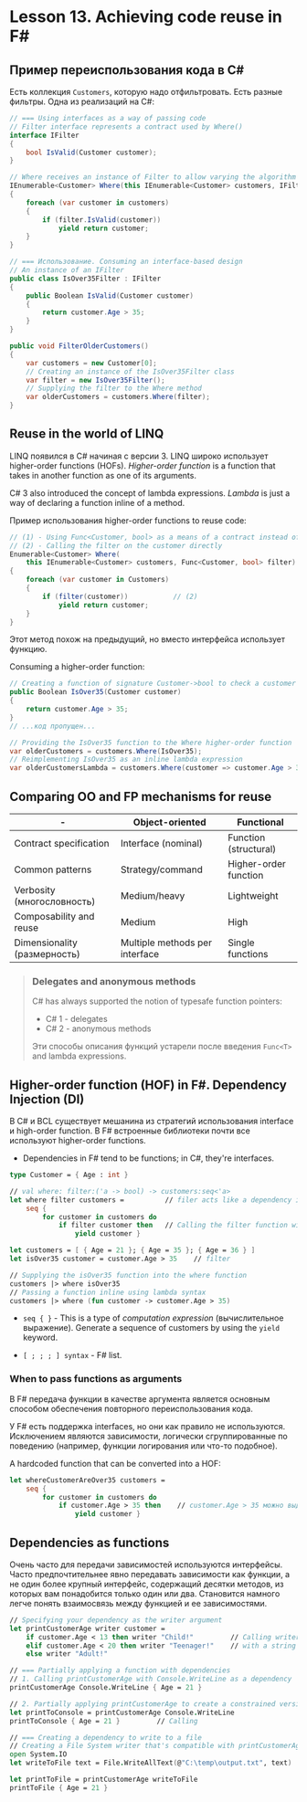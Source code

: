 # Lesson 13. Achieving code reuse in F#

## Пример переиспользования кода в C#

Есть коллекция `Customers`, которую надо отфильтровать. Есть разные фильтры.
Одна из реализаций на C#:

```csharp
// === Using interfaces as a way of passing code
// Filter interface represents a contract used by Where()
interface IFilter
{
    bool IsValid(Customer customer);
}

// Where receives an instance of Filter to allow varying the algorithm
IEnumerable<Customer> Where(this IEnumerable<Customer> customers, IFilter filter)
{
    foreach (var customer in customers)
    {
        if (filter.IsValid(customer))
            yield return customer;
    }
}

// === Использование. Consuming an interface-based design
// An instance of an IFilter
public class IsOver35Filter : IFilter
{
    public Boolean IsValid(Customer customer)
    {
        return customer.Age > 35;
    }
}

public void FilterOlderCustomers()
{
    var customers = new Customer[0];
    // Creating an instance of the IsOver35Filter class
    var filter = new IsOver35Filter();
    // Supplying the filter to the Where method
    var olderCustomers = customers.Where(filter);
}
```

## Reuse in the world of LINQ

LINQ появился в C# начиная с версии 3. LINQ широко использует higher-order functions (HOFs).
*Higher-order function* is a function that takes in another function as one of its arguments.

C# 3 also introduced the concept of lambda expressions. *Lambda* is just a way of declaring a
function inline of a method.

Пример использования higher-order functions to reuse code:

```csharp
// (1) - Using Func<Customer, bool> as a means of a contract instead of an interface
// (2) - Calling the filter on the customer directly
Enumerable<Customer> Where(
    this IEnumerable<Customer> customers, Func<Customer, bool> filter)      // (1)
{
    foreach (var customer in Customers)
    {
        if (filter(customer))           // (2)
            yield return customer;
    }
}
```

Этот метод похож на предыдущий, но вместо интерфейса использует функцию.

Consuming a higher-order function:

```csharp
// Creating a function of signature Customer->bool to check a customer age
public Boolean IsOver35(Customer customer)
{
    return customer.Age > 35;
}
// ...код пропущен...

// Providing the IsOver35 function to the Where higher-order function
var olderCustomers = customers.Where(IsOver35);
// Reimplementing IsOver35 as an inline lambda expression
var olderCustomersLambda = customers.Where(customer => customer.Age > 35);
```

## Comparing OO and FP mechanisms for reuse

|-                             | Object-oriented                | Functional            |
|------------------------------|--------------------------------|-----------------------|
| Contract specification       | Interface (nominal)            | Function (structural) |
| Common patterns              | Strategy/command               | Higher-order function |
| Verbosity (многословность)   | Medium/heavy                   | Lightweight           |
| Composability and reuse      | Medium                         | High                  |
| Dimensionality (размерность) | Multiple methods per interface | Single functions      |

>### Delegates and anonymous methods
>C# has always supported the notion of typesafe function pointers:
>* C# 1 - delegates
>* C# 2 - anonymous methods
>
>Эти способы описания функций устарели после введения `Func<T>` and lambda expressions.

## Higher-order function (HOF) in F#. Dependency Injection (DI)

В C# и BCL существует мешанина из стратегий использования interface и high-order function.
В F# встроенные библиотеки почти все используют higher-order functions.

* Dependencies in F# tend to be functions; in C#, they're interfaces.

```fsharp
type Customer = { Age : int }

// val where: filter:('a -> bool) -> customers:seq<'a>
let where filter customers =          // filer acts like a dependency injection
    seq {
        for customer in customers do
            if filter customer then   // Calling the filter function with customer as an argument
                yield customer }

let customers = [ { Age = 21 }; { Age = 35 }; { Age = 36 } ]
let isOver35 customer = customer.Age > 35    // filter

// Supplying the isOver35 function into the where function
customers |> where isOver35
// Passing a function inline using lambda syntax
customers |> where (fun customer -> customer.Age > 35)
```

* `seq { }` - This is a type of *computation expression* (вычислительное выражение).
Generate a sequence of customers by using the `yield` keyword.

* `[ ; ; ; ] syntax` - F# list.

### When to pass functions as arguments

В F# передача функции в качестве аргумента является основным способом обеспечения
повторного переиспользования кода.

У F# есть поддержка interfaces, но они как правило не используются. Исключением являются
зависимости, логически сгруппированные по поведению (например, функции логирования или что-то
подобное).

A hardcoded function that can be converted into a HOF:

```fsharp
let whereCustomerAreOver35 customers =
    seq {
        for customer in customers do
            if customer.Age > 35 then    // customer.Age > 35 можно выделить в HOF
                yield customer }
```

## Dependencies as functions

Очень часто для передачи зависимостей используются интерфейсы. Часто предпочтительнее явно
передавать зависимости как функции, а не один более крупный интерфейс, содержащий десятки
методов, из которых вам понадобится только один или два. Становится намного легче понять
взаимосвязь между функцией и ее зависимостями.

```fsharp
// Specifying your dependency as the writer argument
let printCustomerAge writer customer =
    if customer.Age < 13 then writer "Child!"         // Calling writer 
    elif customer.Age < 20 then writer "Teenager!"    // with a string argument
    else writer "Adult!"

// === Partially applying a function with dependencies
// 1. Calling printCustomerAge with Console.WriteLine as a dependency
printCustomerAge Console.WriteLine { Age = 21 }

// 2. Partially applying printCustomerAge to create a constrained version of it
let printToConsole = printCustomerAge Console.WriteLine
printToConsole { Age = 21 }         // Calling

// === Creating a dependency to write to a file
// Creating a File System writer that's compatible with printCustomerAge
open System.IO
let writeToFile text = File.WriteAllText(@"C:\temp\output.txt", text)

let printToFile = printCustomerAge writeToFile
printToFile { Age = 21 }
```
